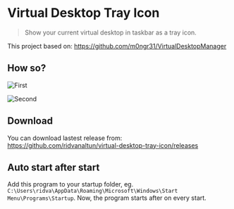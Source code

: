 # Virtual Desktop Tray Icon

> Show your current virtual desktop in taskbar as a tray icon.

This project based on: https://github.com/m0ngr31/VirtualDesktopManager

## How so?

![First](https://raw.githubusercontent.com/ridvanaltun/virtual-desktop-tray-icon/master/images/1.png)

![Second](https://raw.githubusercontent.com/ridvanaltun/virtual-desktop-tray-icon/master/images/2.png)

## Download

You can download lastest release from: https://github.com/ridvanaltun/virtual-desktop-tray-icon/releases

## Auto start after start

Add this program to your startup folder, eg. `C:\Users\ridva\AppData\Roaming\Microsoft\Windows\Start Menu\Programs\Startup`. Now, the program starts after on every start.